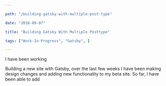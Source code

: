 ```yaml
---

path: "/building-gatsby-with-multiple-post-type"

date: "2018-09-07"

title: "Building Gatsby With Multiple Posttype"

tags: ["Work-In-Progress", "Gatsby", ]

---
```


I have been working 

Building a new site with Gatsby, over the last few weeks I have been making design changes and adding new functionality to my beta site. So far, I have been able to add 